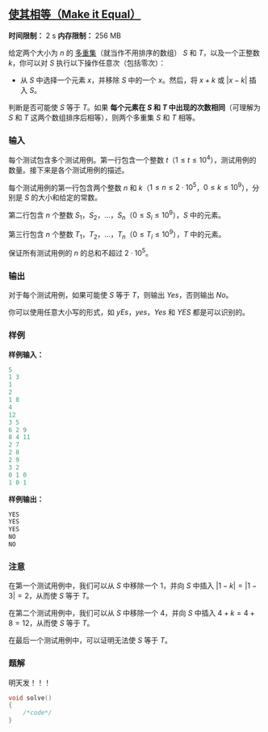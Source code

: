 ## [使其相等（Make it Equal）](https://codeforces.com/contest/2131/problem/C)

**时间限制：** 2 s
**内存限制：** 256 MB



给定两个大小为 $n$ 的 [多重集](https://zh.wikipedia.org/wiki/%E5%A4%9A%E9%87%8D%E9%9B%86)（就当作不用排序的数组） $S$ 和 $T$，以及一个正整数 $k$，你可以对 $S$ 执行以下操作任意次（包括零次）：

-   从 $S$ 中选择一个元素 $x$，并移除 $S$ 中的一个 $x$。然后，将 $x+k$ 或 $|x-k|$ 插入 $S$。

判断是否可能使 $S$ 等于 $T$。如果 **每个元素在 $S$ 和 $T$ 中出现的次数相同**（可理解为 $S$ 和 $T$ 这两个数组排序后相等），则两个多重集 $S$ 和 $T$ 相等。






 
### 输入

每个测试包含多个测试用例。第一行包含一个整数 $t$（$1 \le t \le 10^4$），测试用例的数量。接下来是各个测试用例的描述。

每个测试用例的第一行包含两个整数 $n$ 和 $k$（$1 \le n \le 2 \cdot 10^5$，$0 \le k \le 10^9$），分别是 $S$ 的大小和给定的常数。

第二行包含 $n$ 个整数 $S_1$，$S_2$，$\ldots$，$S_n$（$0 \le S_i \le 10^9$），$S$ 中的元素。

第三行包含 $n$ 个整数 $T_1$，$T_2$，$\ldots$，$T_n$（$0 \le T_i \le 10^9$），$T$ 中的元素。

保证所有测试用例的 $n$ 的总和不超过 $2 \cdot 10^5$。





### 输出

对于每个测试用例，如果可能使 $S$ 等于 $T$，则输出 $Yes$，否则输出 $No$。

你可以使用任意大小写的形式，如 $yEs$，$yes$，$Yes$ 和 $YES$ 都是可以识别的。





### 样例

**样例输入：**

```cpp
5
1 3
1
2
1 8
4
12
3 5
6 2 9
8 4 11
2 7
2 8
2 9
3 2
0 1 0
1 0 1
```



**样例输出：**

```cpp
YES
YES
YES
NO
NO
```





### 注意

在第一个测试用例中，我们可以从 $S$ 中移除一个 $1$，并向 $S$ 中插入 $|1-k|=|1-3|=2$，从而使 $S$ 等于 $T$。

在第二个测试用例中，我们可以从 $S$ 中移除一个 $4$，并向 $S$ 中插入 $4+k=4+8=12$，从而使 $S$ 等于 $T$。

在最后一个测试用例中，可以证明无法使 $S$ 等于 $T$。





### 题解

明天发！！！



```cpp
void solve()
{
	/*code*/
}
```